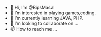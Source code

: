 - 👋 Hi, I’m @BipsMasal
- 👀 I’m interested in playing games,coding.
- 🌱 I’m currently learning JAVA, PHP.
- 💞️ I’m looking to collaborate on ...
- 📫 How to reach me ...

<!---
BipsMasal/BipsMasal is a ✨ special ✨ repository because its `README.md` (this file) appears on your GitHub profile.
You can click the Preview link to take a look at your changes.
--->
